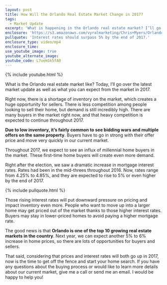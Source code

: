 ```yaml
---
layout: post
title: How Will the Orlando Real Estate Market Change in 2017?
tags:
  - Market Update
excerpt: 'What is happening in the Orlando real estate market? I’ll go over the latest market update today, as well as my predictions for the 2017 real estate market.'
enclosure: 'https://s3.amazonaws.com/vyralmarketing/Chris+Myers/Orlando+Property+Group+Market+Update.mp4'
pullquote: 'Interest rates should surpass 5% by the end of 2017.'
enclosure_type: video/mp4
enclosure_time:
use_youtube_image: true
youtube_alternate_image:
youtube_code: L7uekGk5fA0
---
```



{% include youtube.html %}

What is the Orlando real estate market like? Today, I’ll go over the latest market update as well as what you can expect from the market in 2017.&nbsp;

Right now, there is a shortage of inventory on the market, which creates a huge opportunity for sellers. There is less competition among people looking to sell their home, but demand is still incredibly high. There are many buyers in the market right now, and that heavy competition is expected to continue throughout 2017.&nbsp;

**Due to low inventory, it’s fairly common to see bidding wars and multiple offers on the same property**. Buyers have to go in strong with their offer price and move very quickly in our current market.&nbsp;

Throughout 2017, we expect to see an influx of millennial home buyers in the market. These first-time home buyers will create even more demand.&nbsp;

Right after the election, we saw a dramatic increase in mortgage interest rates. Rates had been in the mid-threes throughout 2016. Now, rates range from 4.25% to 4.85%, and they are expected to rise to 5% or even higher by the end of 2017.&nbsp;

{% include pullquote.html %}

Those rising interest rates will put downward pressure on pricing and impact inventory even more. People who want to move up into a larger home may get priced out of the market thanks to those higher interest rates. Buyers may stay in lower-priced homes to avoid paying a higher mortgage rate.&nbsp;

The good news is that **Orlando is one of the top 10 growing real estate markets in the country**. Next year, we can expect another 5% to 6% increase in home prices, so there are lots of opportunities for buyers and sellers.&nbsp;

That said, considering that prices and interest rates will both go up in 2017, now is the time to get off the fence and start your home search. If you have any questions about the buying process or would like to learn more details about our current market, give me a call or send me an email. I would be happy to help you!